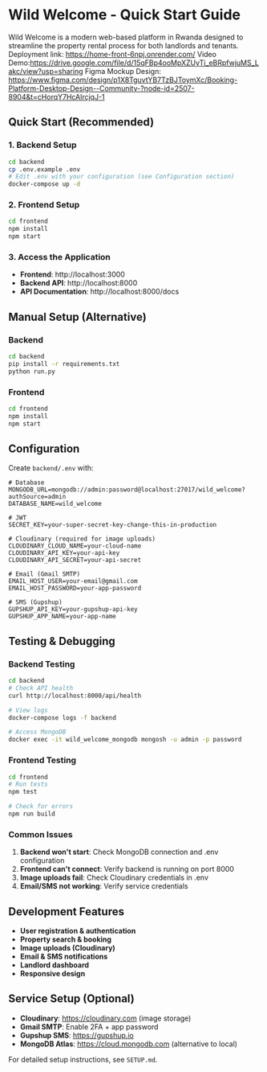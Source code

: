 # Wild Welcome - Quick Start Guide

Wild Welcome is a modern web-based platform in Rwanda designed to streamline the property rental process for both landlords and tenants.
Deployment link: https://home-front-6npj.onrender.com/
Video Demo:https://drive.google.com/file/d/15qFBp4ooMpXZUyTi_eBRpfwjuMS_Lakc/view?usp=sharing
Figma Mockup Design: https://www.figma.com/design/p1X8TguvtYB7TzBJToymXc/Booking-Platform-Desktop-Design--Community-?node-id=2507-8904&t=cHorqY7HcAlrcjqJ-1

## Quick Start (Recommended)

### 1. Backend Setup
```bash
cd backend
cp .env.example .env
# Edit .env with your configuration (see Configuration section)
docker-compose up -d
```

### 2. Frontend Setup
```bash
cd frontend
npm install
npm start
```

### 3. Access the Application
- **Frontend**: http://localhost:3000
- **Backend API**: http://localhost:8000
- **API Documentation**: http://localhost:8000/docs

## Manual Setup (Alternative)

### Backend
```bash
cd backend
pip install -r requirements.txt
python run.py
```

### Frontend
```bash
cd frontend
npm install
npm start
```

## Configuration

Create `backend/.env` with:
```env
# Database
MONGODB_URL=mongodb://admin:password@localhost:27017/wild_welcome?authSource=admin
DATABASE_NAME=wild_welcome

# JWT
SECRET_KEY=your-super-secret-key-change-this-in-production

# Cloudinary (required for image uploads)
CLOUDINARY_CLOUD_NAME=your-cloud-name
CLOUDINARY_API_KEY=your-api-key
CLOUDINARY_API_SECRET=your-api-secret

# Email (Gmail SMTP)
EMAIL_HOST_USER=your-email@gmail.com
EMAIL_HOST_PASSWORD=your-app-password

# SMS (Gupshup)
GUPSHUP_API_KEY=your-gupshup-api-key
GUPSHUP_APP_NAME=your-app-name
```

## Testing & Debugging

### Backend Testing
```bash
cd backend
# Check API health
curl http://localhost:8000/api/health

# View logs
docker-compose logs -f backend

# Access MongoDB
docker exec -it wild_welcome_mongodb mongosh -u admin -p password
```

### Frontend Testing
```bash
cd frontend
# Run tests
npm test

# Check for errors
npm run build
```

### Common Issues

1. **Backend won't start**: Check MongoDB connection and .env configuration
2. **Frontend can't connect**: Verify backend is running on port 8000
3. **Image uploads fail**: Check Cloudinary credentials in .env
4. **Email/SMS not working**: Verify service credentials

## Development Features

- **User registration & authentication**
- **Property search & booking**
- **Image uploads (Cloudinary)**
- **Email & SMS notifications**
- **Landlord dashboard**
- **Responsive design**

## Service Setup (Optional)

- **Cloudinary**: https://cloudinary.com (image storage)
- **Gmail SMTP**: Enable 2FA + app password
- **Gupshup SMS**: https://gupshup.io
- **MongoDB Atlas**: https://cloud.mongodb.com (alternative to local)

For detailed setup instructions, see `SETUP.md`.
